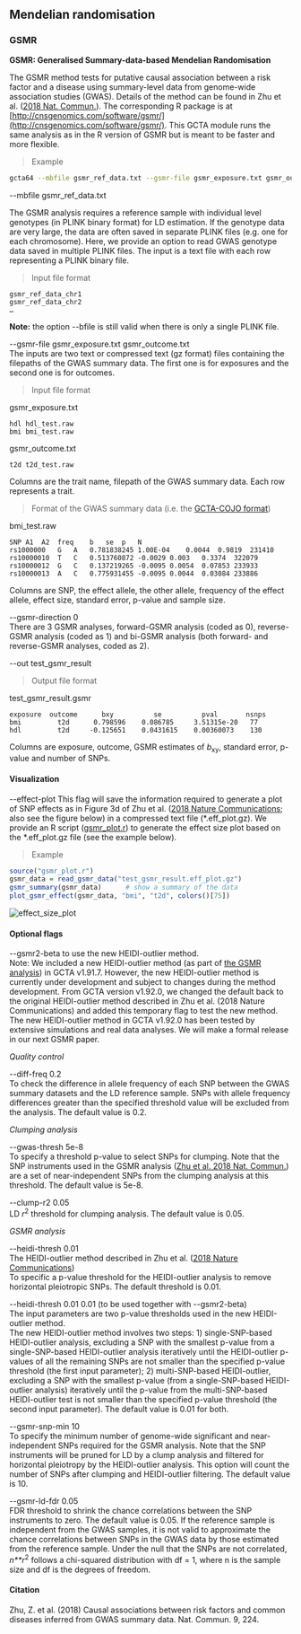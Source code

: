 ## Mendelian randomisation

### GSMR

**GSMR: Generalised Summary-data-based Mendelian Randomisation**

The GSMR method tests for putative causal association between a risk factor and a disease using summary-level data from genome-wide association studies (GWAS). Details of the method can be found in Zhu et al. ([2018 Nat. Commun.](https://www.nature.com/articles/s41467-017-02317-2)). The corresponding R package is at [http://cnsgenomics.com/software/gsmr/](http://cnsgenomics.com/software/gsmr/). This GCTA module runs the same analysis as in the R version of GSMR but is meant to be faster and more flexible.

> Example
```bash
gcta64 --mbfile gsmr_ref_data.txt --gsmr-file gsmr_exposure.txt gsmr_outcome.txt --gsmr-direction 0 --out test_gsmr_result
```

--mbfile gsmr\_ref\_data.txt  

The GSMR analysis requires a reference sample with individual level genotypes (in PLINK binary format) for LD estimation. If the genotype data are very large, the data are often saved in separate PLINK files (e.g. one for each chromosome). Here, we provide an option to read GWAS genotype data saved in multiple PLINK files. The input is a text file with each row representing a PLINK binary file.
> Input file format
```nohighlight
gsmr_ref_data_chr1
gsmr_ref_data_chr2
…
```
**Note:** the option --bfile is still valid when there is only a single PLINK file.

--gsmr-file gsmr\_exposure.txt gsmr\_outcome.txt  
The inputs are two text or compressed text (gz format) files containing the filepaths of the GWAS summary data. The first one is for exposures and the second one is for outcomes. 
> Input file format 
 
gsmr\_exposure.txt
```nohighlight
hdl hdl_test.raw
bmi bmi_test.raw
```
gsmr\_outcome.txt
```nohighlight
t2d t2d_test.raw
```
Columns are the trait name, filepath of the GWAS summary data. Each row represents a trait.
> Format of the GWAS summary data (i.e. the [GCTA-COJO format](#COJO))  

bmi\_test.raw  
```nohighlight
SNP A1  A2  freq    b   se  p   N
rs1000000   G   A   0.781838245 1.00E-04    0.0044  0.9819  231410
rs10000010  T   C   0.513760872 -0.0029 0.003   0.3374  322079
rs10000012  G   C   0.137219265 -0.0095 0.0054  0.07853 233933
rs10000013  A   C   0.775931455 -0.0095 0.0044  0.03084 233886
```
Columns are SNP, the effect allele, the other allele, frequency of the effect allele, effect size, standard error, p-value and sample size.

--gsmr-direction 0   
There are 3 GSMR analyses, forward-GSMR analysis (coded as 0), reverse-GSMR analysis (coded as 1) and bi-GSMR analysis (both forward- and reverse-GSMR analyses, coded as 2). 

--out test\_gsmr\_result  
> Output file format  

test\_gsmr\_result.gsmr  
```nohighlight
exposure  outcome      bxy          se          pval       nsnps
bmi         t2d      0.798596    0.086785     3.51315e-20   77
hdl         t2d     -0.125651    0.0431615    0.00360073    130
```
Columns are exposure, outcome, GSMR estimates of *b*<sub>xy</sub>, standard error, p-value and number of SNPs.

#### Visualization
--effect-plot
This flag will save the information required to generate a plot of SNP effects as in Figure 3d of Zhu et al. ([2018 Nature Communications](https://www.nature.com/articles/s41467-017-02317-2); also see the figure below) in a compressed text file (\*.eff\_plot.gz). We provide an R script ([gsmr\_plot.r](./res/gsmr_plot.r)) to generate the effect size plot based on the \*.eff\_plot.gz file (see the example below).

> Example

```r
source("gsmr_plot.r")
gsmr_data = read_gsmr_data("test_gsmr_result.eff_plot.gz")
gsmr_summary(gsmr_data)      # show a summary of the data
plot_gsmr_effect(gsmr_data, "bmi", "t2d", colors()[75])           
```

![effect_size_plot](./res/gsmr_toy_bmi_t2d.jpg)

#### Optional flags  
--gsmr2-beta to use the new HEIDI-outlier method.   
Note: We included a new HEIDI-outlier method (as part of [the GSMR analysis](#Download)) in GCTA v1.91.7. However, the new HEIDI-outlier method is currently under development and subject to changes during the method development. From GCTA version v1.92.0, we changed the default back to the original HEIDI-outlier method described in Zhu et al. (2018 Nature Communications) and added this temporary flag to test the new method. The new HEIDI-outlier method in GCTA v1.92.0 has been tested by extensive simulations and real data analyses. We will make a formal release in our next GSMR paper.

*Quality control*

--diff-freq 0.2   
To check the difference in allele frequency of each SNP between the GWAS summary datasets and the LD reference sample. SNPs with allele frequency differences greater than the specified threshold value will be excluded from the analysis. The default value is 0.2.

*Clumping analysis*  

--gwas-thresh 5e-8   
To specify a threshold p-value to select SNPs for clumping. Note that the SNP instruments used in the GSMR analysis ([Zhu et al. 2018 Nat. Commun.](https://www.nature.com/articles/s41467-017-02317-2)) are a set of near-independent SNPs from the clumping analysis at this threshold. The default value is 5e-8.

--clump-r2 0.05  
LD *r*<sup>2</sup> threshold for clumping analysis. The default value is 0.05. 

*GSMR analysis*  

--heidi-thresh 0.01  
The HEIDI-outlier method described in Zhu et al. ([2018 Nature Communications](https://www.nature.com/articles/s41467-017-02317-2))   
To specific a p-value threshold for the HEIDI-outlier analysis to remove horizontal pleiotropic SNPs. The default threshold is 0.01.

--heidi-thresh 0.01 0.01 (to be used together with --gsmr2-beta)   
The input parameters are two p-value thresholds used in the new HEIDI-outlier method.   
The new HEIDI-outlier method involves two steps: 1) single-SNP-based HEIDI-outlier analysis, excluding a SNP with the smallest p-value from a single-SNP-based HEIDI-outlier analysis iteratively until the HEIDI-outlier p-values of all the remaining SNPs are not smaller than the specified p-value threshold (the first input parameter); 2) multi-SNP-based HEIDI-outlier, excluding a SNP with the smallest p-value (from a single-SNP-based HEIDI-outlier analysis) iteratively until the p-value from the multi-SNP-based HEIDI-outlier test is not smaller than the specified p-value threshold (the second input parameter). The default value is 0.01 for both.

--gsmr-snp-min 10   
To specify the minimum number of genome-wide significant and near-independent SNPs required for the GSMR analysis. Note that the SNP instruments will be pruned for LD by a clump analysis and filtered for horizontal pleiotropy by the HEIDI-outlier analysis. This option will count the number of SNPs after clumping and HEIDI-outlier filtering. The default value is 10.

--gsmr-ld-fdr 0.05  
FDR threshold to shrink the chance correlations between the SNP instruments to zero. The default value is 0.05. If the reference sample is independent from the GWAS samples, it is not valid to approximate the chance correlations between SNPs in the GWAS data by those estimated from the reference sample. Under the null that the SNPs are not correlated, *n**r*<sup>2</sup> follows a chi-squared distribution with df = 1, where n is the sample size and df is the degrees of freedom.  

#### Citation  
Zhu, Z. et al. (2018) Causal associations between risk factors and common diseases inferred from GWAS summary data. Nat. Commun. 9, 224.  



